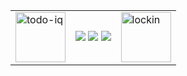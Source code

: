 <div align="center">

<table>
  <tr>
    <td>
      <img width="80" height="80" alt="todo-iq" src="https://github.com/user-attachments/assets/b8e7da75-38e8-4a3e-9375-7e3094e15231" />
    </td>
    <td align="center">
      <img src="https://img.shields.io/badge/-Go-00ADD8?style=for-the-badge&logo=go&logoColor=white" />
      <img src="https://img.shields.io/badge/-TypeScript-3178C6?style=for-the-badge&logo=typescript&logoColor=white" />
      <img src="https://img.shields.io/badge/-Java-ED8B00?style=for-the-badge&logo=openjdk&logoColor=white" />
    </td>
    <td>
      <img src="https://github.com/user-attachments/assets/d108842c-8864-4161-b8fa-20fe6096b9a3" width="80" height="80" alt="lockin" />
    </td>
  </tr>
</table>

</div>
